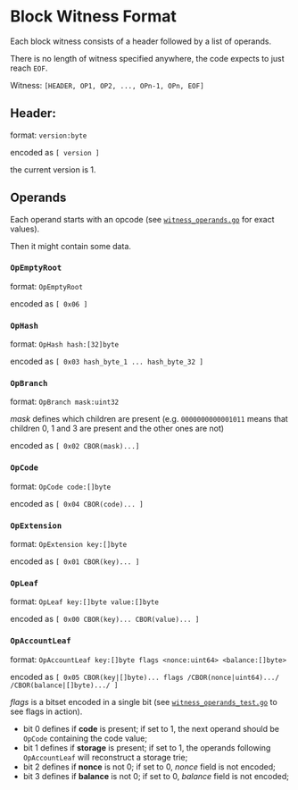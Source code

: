 # Block Witness Format

Each block witness consists of a header followed by a list of operands.

There is no length of witness specified anywhere, the code expects to just reach `EOF`.

Witness: `[HEADER, OP1, OP2, ..., OPn-1, OPn, EOF]`


## Header:

format: `version:byte`

encoded as `[ version ]`

the current version is 1.

## Operands

Each operand starts with an opcode (see [`witness_operands.go`](../../trie/witness_operands.go) for exact values).

Then it might contain some data.

### `OpEmptyRoot` 

format: `OpEmptyRoot` 

encoded as `[ 0x06 ]`

### `OpHash` 

format: `OpHash hash:[32]byte`

encoded as `[ 0x03 hash_byte_1 ... hash_byte_32 ]`

### `OpBranch`

format: `OpBranch mask:uint32`

*mask* defines which children are present 
(e.g. `0000000000001011` means that children 0, 1 and 3 are present and the other ones are not)

encoded as `[ 0x02 CBOR(mask)...]`

### `OpCode`

format: `OpCode code:[]byte`

encoded as `[ 0x04 CBOR(code)... ]`

### `OpExtension`
format: `OpExtension key:[]byte` 

encoded as `[ 0x01 CBOR(key)... ]`

### `OpLeaf`

format: `OpLeaf key:[]byte value:[]byte` 

encoded as `[ 0x00 CBOR(key)... CBOR(value)... ]`

### `OpAccountLeaf`

format: `OpAccountLeaf key:[]byte flags <nonce:uint64> <balance:[]byte>` 

encoded as `[ 0x05 CBOR(key|[]byte)... flags /CBOR(nonce|uint64).../ /CBOR(balance|[]byte).../ ]`
  
*flags* is a bitset encoded in a single bit (see [`witness_operands_test.go`](../../trie/witness_operands_test.go) to see flags in action).
* bit 0 defines if **code** is present; if set to 1, the next operand should be `OpCode` containing the code value;
* bit 1 defines if **storage** is present; if set to 1, the  operands following `OpAccountLeaf` will reconstruct a storage trie;
* bit 2 defines if **nonce** is not 0; if set to 0, *nonce* field is not encoded;
* bit 3 defines if **balance** is not 0; if set to 0, *balance* field is not encoded;
